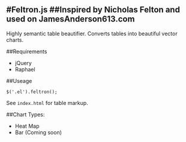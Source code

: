 #Feltron.js
##Inspired by Nicholas Felton and used on JamesAnderson613.com
---

Highly semantic table beautifier. Converts tables into beautiful vector charts.

##Requirements

- jQuery
- Raphael

##Useage

`$('.el').feltron();`

See `index.html` for table markup.

##Chart Types:

- Heat Map
- Bar (Coming soon)


